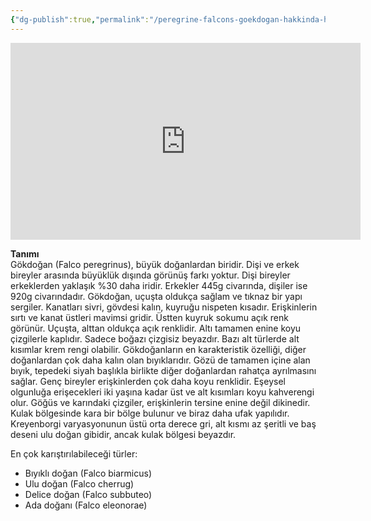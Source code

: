 ```yaml
---
{"dg-publish":true,"permalink":"/peregrine-falcons-goekdogan-hakkinda-hersey/peregrine-falcons-psikoloji-ve-oezellikleri/09-goekdogan-tanimi/"}
---
```



<iframe width="560" height="315" src="https://www.youtube.com/embed/eSw99MhVyYo?si=TASy7gxzrOqdK1Pq" title="YouTube video player" frameborder="0" allow="accelerometer; autoplay; clipboard-write; encrypted-media; gyroscope; picture-in-picture; web-share" referrerpolicy="strict-origin-when-cross-origin" allowfullscreen></iframe>



**Tanımı**  
Gökdoğan (Falco peregrinus), büyük doğanlardan biridir. Dişi ve erkek bireyler arasında büyüklük dışında görünüş farkı yoktur. Dişi bireyler erkeklerden yaklaşık %30 daha iridir. Erkekler 445g civarında, dişiler ise 920g civarındadır. Gökdoğan, uçuşta oldukça sağlam ve tıknaz bir yapı sergiler. Kanatları sivri, gövdesi kalın, kuyruğu nispeten kısadır. Erişkinlerin sırtı ve kanat üstleri mavimsi gridir. Üstten kuyruk sokumu açık renk görünür. Uçuşta, alttan oldukça açık renklidir. Altı tamamen enine koyu çizgilerle kaplıdır. Sadece boğazı çizgisiz beyazdır. Bazı alt türlerde alt kısımlar krem rengi olabilir. Gökdoğanların en karakteristik özelliği, diğer doğanlardan çok daha kalın olan bıyıklarıdır. Gözü de tamamen içine alan bıyık, tepedeki siyah başlıkla birlikte diğer doğanlardan rahatça ayrılmasını sağlar. Genç bireyler erişkinlerden çok daha koyu renklidir. Eşeysel olgunluğa erişecekleri iki yaşına kadar üst ve alt kısımları koyu kahverengi olur. Göğüs ve karındaki çizgiler, erişkinlerin tersine enine değil dikinedir. Kulak bölgesinde kara bir bölge bulunur ve biraz daha ufak yapılıdır. Kreyenborgi varyasyonunun üstü orta derece gri, alt kısmı az şeritli ve baş deseni ulu doğan gibidir, ancak kulak bölgesi beyazdır.

En çok karıştırılabileceği türler:  
- Bıyıklı doğan (Falco biarmicus)  
- Ulu doğan (Falco cherrug)  
- Delice doğan (Falco subbuteo)  
- Ada doğanı (Falco eleonorae)  